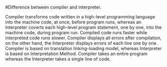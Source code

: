 #Difference between compiler and interpreter.

Compiler transforms code written in a high-level programming language into the machine code, at once, before program runs, whereas an Interpreter coverts each high-level program statement, one by one, into the machine code, during program run.
Compiled code runs faster while interpreted code runs slower.
Compiler displays all errors after compilation, on the other hand, the Interpreter displays errors of each line one by one.
Compiler is based on translation linking-loading model, whereas Interpreter is based on Interpretation Method.
Compiler takes an entire program whereas the Interpreter takes a single line of code.
